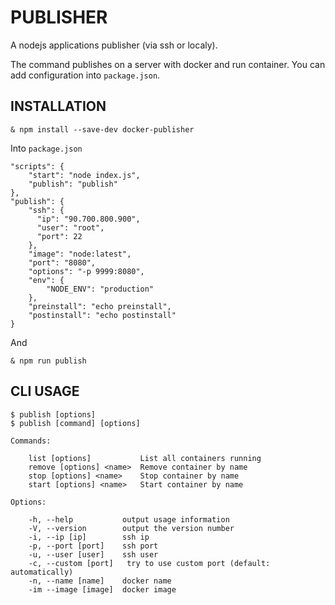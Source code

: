 # PUBLISHER

A nodejs applications publisher (via ssh or localy).

The command publishes on a server with docker and run container. You can add configuration into `package.json`.

## INSTALLATION

```
& npm install --save-dev docker-publisher
```

Into `package.json`

```
"scripts": {
    "start": "node index.js",
    "publish": "publish"
},
"publish": {
    "ssh": {
      "ip": "90.700.800.900",
      "user": "root",
      "port": 22
    },
    "image": "node:latest",
    "port": "8080",
    "options": "-p 9999:8080",
    "env": {
        "NODE_ENV": "production"
    },
    "preinstall": "echo preinstall",
    "postinstall": "echo postinstall"
}
```

And

```
& npm run publish
```

## CLI USAGE

```
$ publish [options]
$ publish [command] [options]

Commands:

    list [options]           List all containers running
    remove [options] <name>  Remove container by name
    stop [options] <name>    Stop container by name
    start [options] <name>   Start container by name

Options:

    -h, --help           output usage information
    -V, --version        output the version number
    -i, --ip [ip]        ssh ip
    -p, --port [port]    ssh port
    -u, --user [user]    ssh user
    -c, --custom [port]   try to use custom port (default: automatically)
    -n, --name [name]    docker name
    -im --image [image]  docker image
```
